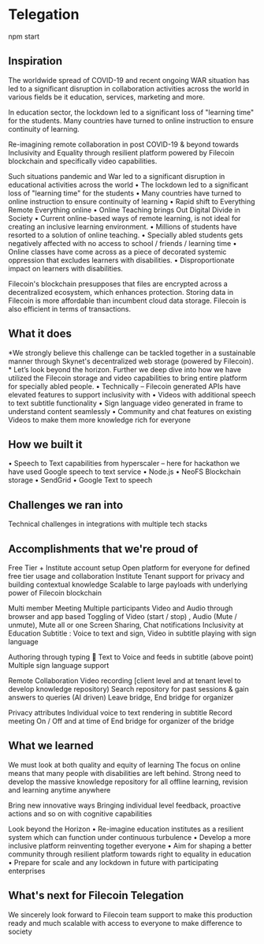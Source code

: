# Telegation

npm start

## Inspiration
The worldwide spread of COVID-19 and recent ongoing WAR situation has led to a significant disruption in collaboration activities across the world in various fields be it education, services, marketing and more.

In education sector, the lockdown led to a significant loss of "learning time" for the students. Many countries have turned to online instruction to ensure continuity of learning.

Re-imagining remote collaboration in post COVID-19 & beyond towards Inclusivity and Equality through resilient platform powered by Filecoin blockchain and specifically video capabilities.

Such situations pandemic and War led to a significant disruption in educational activities across the world • The lockdown led to a significant loss of "learning time" for the students • Many countries have turned to online instruction to ensure continuity of learning • Rapid shift to Everything Remote Everything online • Online Teaching brings Out Digital Divide in Society • Current online-based ways of remote learning, is not ideal for creating an inclusive learning environment. • Millions of students have resorted to a solution of online teaching. • Specially abled students gets negatively affected with no access to school / friends / learning time • Online classes have come across as a piece of decorated systemic oppression that excludes learners with disabilities. • Disproportionate impact on learners with disabilities.

Filecoin's blockchain presupposes that files are encrypted across a decentralized ecosystem, which enhances protection. Storing data in Filecoin is more affordable than incumbent cloud data storage. Filecoin is also efficient in terms of transactions.

## What it does
*We strongly believe this challenge can be tackled together in a sustainable manner through Skynet's decentralized web storage (powered by Filecoin). * Let’s look beyond the horizon. Further we deep dive into how we have utilized the Filecoin storage and video capabilities to bring entire platform for specially abled people. • Technically – Filecoin generated APIs have elevated features to support inclusivity with • Videos with additional speech to text subtitle functionality • Sign language video generated in frame to understand content seamlessly • Community and chat features on existing Videos to make them more knowledge rich for everyone

## How we built it
• Speech to Text capabilities from hyperscaler – here for hackathon we have used Google speech to text service • Node.js • NeoFS Blockchain storage • SendGrid • Google Text to speech

## Challenges we ran into
Technical challenges in integrations with multiple tech stacks

## Accomplishments that we're proud of
Free Tier + Institute account setup Open platform for everyone for defined free tier usage and collaboration Institute Tenant support for privacy and building contextual knowledge Scalable to large payloads with underlying power of Filecoin blockchain

Multi member Meeting Multiple participants Video and Audio through browser and app based Toggling of Video (start / stop) , Audio (Mute / unmute), Mute all or one Screen Sharing, Chat notifications Inclusivity at Education Subtitle : Voice to text and sign, Video in subtitle playing with sign language

Authoring through typing  Text to Voice and feeds in subtitle (above point) Multiple sign language support

Remote Collaboration Video recording [client level and at tenant level to develop knowledge repository) Search repository for past sessions & gain answers to queries (AI driven) Leave bridge, End bridge for organizer

Privacy attributes Individual voice to text rendering in subtitle Record meeting On / Off and at time of End bridge for organizer of the bridge

## What we learned
We must look at both quality and equity of learning The focus on online means that many people with disabilities are left behind. Strong need to develop the massive knowledge repository for all offline learning, revision and learning anytime anywhere

Bring new innovative ways Bringing individual level feedback, proactive actions and so on with cognitive capabilities

Look beyond the Horizon • Re-imagine education institutes as a resilient system which can function under continuous turbulence • Develop a more inclusive platform reinventing together everyone • Aim for shaping a better community through resilient platform towards right to equality in education • Prepare for scale and any lockdown in future with participating enterprises

## What's next for Filecoin Telegation
We sincerely look forward to Filecoin team support to make this production ready and much scalable with access to everyone to make difference to society
